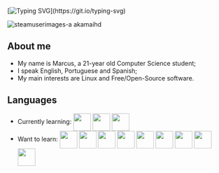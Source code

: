[![Typing SVG](https://readme-typing-svg.herokuapp.com?font=Fira+Code&pause=1000&color=FFFFFF&width=435&lines=Welcome+to+my+GitHub+profile!;Bem-vinde+ao+meu+perfil+do+GitHub!)](https://git.io/typing-svg)

![steamuserimages-a akamaihd](https://github.com/marcuslaguardia/marcuslaguardia/assets/89594755/5b11b27b-7cce-41b0-b892-b93c7688ce3b)



## About me

- My name is Marcus, a 21-year old Computer Science student;
- I speak English, Portuguese and Spanish;
- My main interests are Linux and Free/Open-Source software.

## Languages
- Currently learning:
  <img align= "center" width= 40 height= 40 src="https://cdn.jsdelivr.net/gh/devicons/devicon/icons/python/python-original.svg"/>
  <img align = "center" width= 40 height = 40 src="https://cdn.jsdelivr.net/gh/devicons/devicon/icons/lua/lua-original.svg"/>
  <img align = "center" width= 40 height = 40 src="https://cdn.jsdelivr.net/gh/devicons/devicon/icons/bash/bash-original.svg" />
- Want to learn:
  <img align = "center" width= 40 height = 40 src="https://cdn.jsdelivr.net/gh/devicons/devicon/icons/c/c-original.svg" />
  <img align ="center" width = 40 height = 40 src="https://cdn.jsdelivr.net/gh/devicons/devicon/icons/java/java-original.svg" />
  <img align ="center" width = 40 height = 40 src="https://cdn.jsdelivr.net/gh/devicons/devicon/icons/html5/html5-original.svg"/>
  <img align = "center" width = 40 height = 40 src="https://cdn.jsdelivr.net/gh/devicons/devicon/icons/css3/css3-original.svg" />
  <img align = "center" width = 40 height = 40 src = "https://cdn.jsdelivr.net/gh/devicons/devicon/icons/javascript/javascript-original.svg" />
  <img align = "center" width = 40 height = 40 src = "https://cdn.jsdelivr.net/gh/devicons/devicon/icons/typescript/typescript-original.svg" />
  <img align = "center" width = 40 height = 40 src = "https://cdn.jsdelivr.net/gh/devicons/devicon/icons/rust/rust-plain.svg" />
  <img align = "center" width = 40 height = 40 src = "https://cdn.jsdelivr.net/gh/devicons/devicon/icons/haskell/haskell-original.svg" />
  <img align = "center" width = 40 height = 40 src = "https://cdn.jsdelivr.net/gh/devicons/devicon/icons/nixos/nixos-original.svg" />


          
